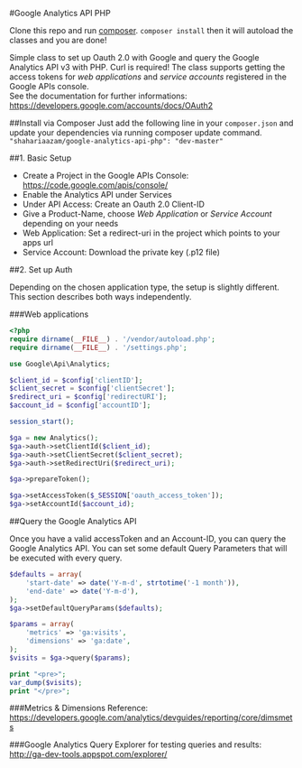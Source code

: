 #Google Analytics API PHP

Clone this repo and run [composer](http://getcomposer.com). `composer install` then it will autoload the classes and you are done!

Simple class to set up Oauth 2.0 with Google and query the Google Analytics API v3 with PHP. Curl is required!
The class supports getting the access tokens for *web applications* and *service accounts* registered in the Google APIs console.   
See the documentation for further informations: https://developers.google.com/accounts/docs/OAuth2

##Install via Composer
Just add the following line in your `composer.json` and update your dependencies via running composer update command.
`"shahariaazam/google-analytics-api-php": "dev-master"`

##1. Basic Setup

* Create a Project in the Google APIs Console: https://code.google.com/apis/console/
* Enable the Analytics API under Services
* Under API Access: Create an Oauth 2.0 Client-ID
* Give a Product-Name, choose *Web Application* or *Service Account* depending on your needs
* Web Application: Set a redirect-uri in the project which points to your apps url
* Service Account: Download the private key (.p12 file)

##2. Set up Auth

Depending on the chosen application type, the setup is slightly different. This section describes both ways independently.

###Web applications

```php
<?php
require dirname(__FILE__) . '/vendor/autoload.php';
require dirname(__FILE__) . '/settings.php';

use Google\Api\Analytics;

$client_id = $config['clientID'];
$client_secret = $config['clientSecret'];
$redirect_uri = $config['redirectURI'];
$account_id = $config['accountID'];

session_start();

$ga = new Analytics();
$ga->auth->setClientId($client_id);
$ga->auth->setClientSecret($client_secret);
$ga->auth->setRedirectUri($redirect_uri);

$ga->prepareToken();

$ga->setAccessToken($_SESSION['oauth_access_token']);
$ga->setAccountId($account_id);
```

##Query the Google Analytics API

Once you have a valid accessToken and an Account-ID, you can query the Google Analytics API.
You can set some default Query Parameters that will be executed with every query.

```php
$defaults = array(
    'start-date' => date('Y-m-d', strtotime('-1 month')),
    'end-date' => date('Y-m-d'),
);
$ga->setDefaultQueryParams($defaults);

$params = array(
    'metrics' => 'ga:visits',
    'dimensions' => 'ga:date',
);
$visits = $ga->query($params);

print "<pre>";
var_dump($visits);
print "</pre>";
```
###Metrics & Dimensions Reference:
https://developers.google.com/analytics/devguides/reporting/core/dimsmets

###Google Analytics Query Explorer for testing queries and results:
http://ga-dev-tools.appspot.com/explorer/
